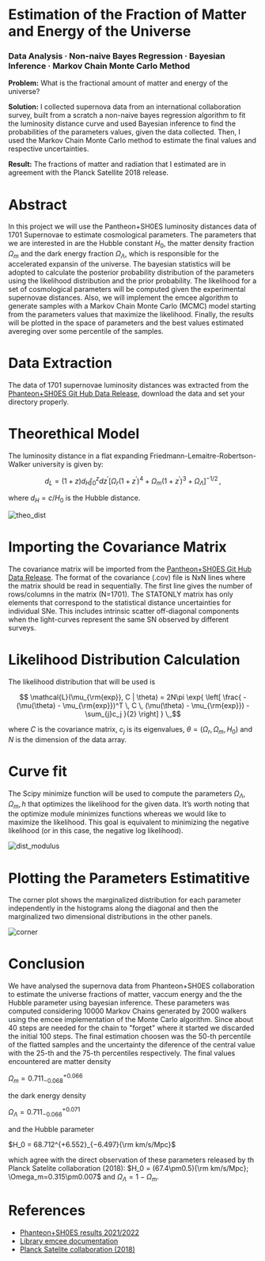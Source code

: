 # Estimation of the Fraction of Matter and Energy of the Universe
### Data Analysis · Non-naive Bayes Regression · Bayesian Inference · Markov Chain Monte Carlo Method 

**Problem:** What is the fractional amount of matter and energy of the universe?

**Solution:** I collected supernova data from an international collaboration survey, built from a scratch a non-naive bayes regression algorithm to fit the luminosity distance curve and used Bayesian inference to find the probabilities of the parameters values, given the data collected. Then, I used the Markov Chain Monte Carlo method to estimate the final values and respective uncertainties.

**Result:** The fractions of matter and radiation that I estimated are in agreement with the Planck Satellite 2018 release.


# Abstract

In this project we will use the Pantheon+SH0ES luminosity distances data of 1701 Supernovae to estimate cosmological parameters. The parameters that we are interested in are the Hubble constant $H_0$, the matter density fraction $\Omega_m$ and the dark energy fraction $\Omega_\Lambda$, which is responsible for the accelerated expansin of the universe. The bayesian statistics will be adopted to calculate the posterior probability distribution of the parameters using the likelihood distribution and the prior probability. The likelihood for a set of cosmological parameters will be computed given the experimental supernovae distances. Also, we will implement the emcee algorithm to generate samples with a Markov Chain Monte Carlo (MCMC) model starting from the parameters values that maximize the likelihood. Finally, the results will be plotted in the space of parameters and the best values estimated avereging over some percentile of the samples.

# Data Extraction

The data of 1701 supernovae luminosity distances was extracted from the [Phanteon+SH0ES Git Hub Data Release](https://github.com/PantheonPlusSH0ES/DataRelease/tree/main/Pantheon%2B_Data/4_DISTANCES_AND_COVAR), download the data and set your directory properly.

# Theorethical Model
The luminosity distance in a flat expanding Friedmann-Lemaitre-Robertson-Walker university is given by:

$$ d_L = (1+z)d_H \int_{0}^{z}dz^{\prime} \left[ \Omega_r(1+z^{\prime})^4 + \Omega_m(1+z^{\prime})^3+ \Omega_{\Lambda} \right]^{-1/2} \,,$$

where $d_H=c/H_0$ is the Hubble distance.

![theo_dist](https://user-images.githubusercontent.com/114688989/214916558-4a1358da-d3eb-45c1-ba68-71f5aca72a92.png)


# Importing the Covariance Matrix

The covariance matrix will be imported from the [Pantheon+SH0ES Git Hub Data Release](https://github.com/PantheonPlusSH0ES/DataRelease/tree/main/Pantheon%2B_Data/4_DISTANCES_AND_COVAR). The format of the covariance (.cov) file is NxN lines where the matrix should be read in sequentially.  The first line gives the number of rows/columns in the matrix (N=1701).  The STATONLY matrix has only elements that correspond to the statistical distance uncertainties for individual SNe. This includes intrinsic scatter off-diagonal components when the light-curves represent the same SN observed by different surveys.

# Likelihood Distribution Calculation

The likelihood distribution that will be used is

$$ \mathcal{L}(\mu_{\rm{exp}}, C | \theta) = 2N\pi \exp{ \left[ \frac{  -(\mu(\theta) - \mu_{\rm{exp}})^T \, C \, (\mu(\theta) - \mu_{\rm{exp}}) - \sum_{j}c_j  }{2} \right] } \,,$$

where $C$ is the covariance matrix, $c_j$ is its eigenvalues, $\theta = (\Omega_r, \Omega_m, H_0)$ and $N$ is the dimension of the data array.

# Curve fit

The Scipy minimize function will be used to compute the parameters $\Omega_\Lambda, \Omega_m, h$ that optimizes the likelihood for the given data. It’s worth noting that the optimize module minimizes functions whereas we would like to maximize the likelihood. This goal is equivalent to minimizing the negative likelihood (or in this case, the negative log likelihood).

![dist_modulus](https://user-images.githubusercontent.com/114688989/214916893-cb913c85-56b9-4521-97b2-6523ea7dfb84.png)

# Plotting the Parameters Estimatitive

The corner plot shows the marginalized distribution for each parameter independently in the histograms along the diagonal and then the marginalized two dimensional distributions in the other panels.

![corner](https://user-images.githubusercontent.com/114688989/214916668-71d4f276-c1aa-4952-99ed-2d1aa902d8d6.png)

# Conclusion
We have analysed the supernova data from Phanteon+SH0ES collaboration to estimate the universe fractions of matter, vaccum energy and the the Hubble parameter using bayesian inference. These parameters was computed considering 10000 Markov Chains generated by 2000 walkers using the emcee implementation of the Monte Carlo algorithm. Since about 40 steps are needed for the chain to "forget" where it started we discarded the initial 100 steps. The final estimation choosen was the 50-th percentile of the flatted samples and the uncertainty the diference of the central value with the 25-th and the 75-th percentiles respectively. The final values encountered are matter density 

$\Omega_m = 0.711^{+0.066}_{−0.068}$

the dark energy density 

$\Omega_\Lambda = 0.711^{+0.071}_{−0.066}$

and the Hubble parameter 

$H_0 = 68.712^{+6.552}_{−6.497}{\rm km/s/Mpc}$

which agree with the direct observation of these parameters released by th Planck Satelite collaboration (2018): $H_0 = (67.4\pm0.5){\rm km/s/Mpc};  \Omega_m=0.315\pm0.007$ and $\Omega_\Lambda = 1 - \Omega_m$.

# References
* [Phanteon+SH0ES results 2021/2022](https://pantheonplussh0es.github.io/)
* [Library emcee documentation](https://emcee.readthedocs.io/en/stable/tutorials/line/)
* [Planck Satelite collaboration (2018)](https://arxiv.org/pdf/1807.06209.pdf)
